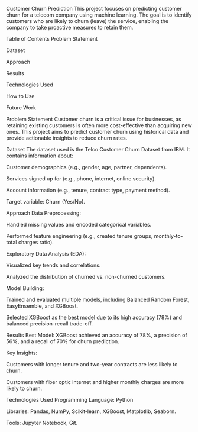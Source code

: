 Customer Churn Prediction
This project focuses on predicting customer churn for a telecom company using machine learning. The goal is to identify customers who are likely to churn (leave) the service, enabling the company to take proactive measures to retain them.

Table of Contents
Problem Statement

Dataset

Approach

Results

Technologies Used

How to Use

Future Work

Problem Statement
Customer churn is a critical issue for businesses, as retaining existing customers is often more cost-effective than acquiring new ones. This project aims to predict customer churn using historical data and provide actionable insights to reduce churn rates.

Dataset
The dataset used is the Telco Customer Churn Dataset from IBM. It contains information about:

Customer demographics (e.g., gender, age, partner, dependents).

Services signed up for (e.g., phone, internet, online security).

Account information (e.g., tenure, contract type, payment method).

Target variable: Churn (Yes/No).

Approach
Data Preprocessing:

Handled missing values and encoded categorical variables.

Performed feature engineering (e.g., created tenure groups, monthly-to-total charges ratio).

Exploratory Data Analysis (EDA):

Visualized key trends and correlations.

Analyzed the distribution of churned vs. non-churned customers.

Model Building:

Trained and evaluated multiple models, including Balanced Random Forest, EasyEnsemble, and XGBoost.

Selected XGBoost as the best model due to its high accuracy (78%) and balanced precision-recall trade-off.

Results
Best Model: XGBoost achieved an accuracy of 78%, a precision of 56%, and a recall of 70% for churn prediction.

Key Insights:

Customers with longer tenure and two-year contracts are less likely to churn.

Customers with fiber optic internet and higher monthly charges are more likely to churn.

Technologies Used
Programming Language: Python

Libraries: Pandas, NumPy, Scikit-learn, XGBoost, Matplotlib, Seaborn.

Tools: Jupyter Notebook, Git.
